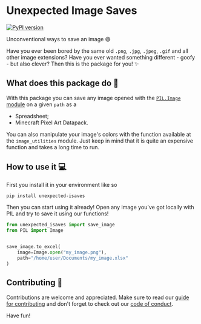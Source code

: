 # Unexpected Image Saves
[![PyPI version](https://badge.fury.io/py/unexpected-isaves.svg)](https://badge.fury.io/py/unexpected-isaves)

Unconventional ways to save an image :smile:

Have you ever been bored by the same old `.png`, `.jpg`, `.jpeg`, `.gif` and all other image extensions? Have you ever wanted something different - goofy - but also clever? Then this is the package for you! :sparkles:

## What does this package do :thinking:
With this package you can save any image opened with the [`PIL.Image` module](https://pillow.readthedocs.io/en/stable/reference/Image.html) on a given `path` as a
- Spreadsheet;
- Minecraft Pixel Art Datapack.

You can also manipulate your image's colors with the function available at the `image_utilities` module. Just keep in mind that it is quite an expensive function and takes a long time to run.

## How to use it :computer:
First you install it in your environment like so
```bash
pip install unexpected-isaves
```
Then you can start using it already! Open any image you've got locally with PIL and try to save it using our functions!
```python
from unexpected_isaves import save_image
from PIL import Image


save_image.to_excel(
    image=Image.open("my_image.png"),
    path="/home/user/Documents/my_image.xlsx"
)
```

## Contributing :pencil:
Contributions are welcome and appreciated. Make sure to read our [guide for contributing](https://github.com/Eric-Mendes/unexpected_isaves/blob/main/CONTRIBUTING.md) and don't forget to check out our [code of conduct](https://github.com/Eric-Mendes/unexpected_isaves/blob/main/CODE_OF_CONDUCT.md).

Have fun!
